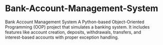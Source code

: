 # Bank-Account-Management-System
Bank Account Management System A Python-based Object-Oriented Programming (OOP) project that simulates a banking system. It includes features like account creation, deposits, withdrawals, transfers, and interest-based accounts with proper exception handling.
